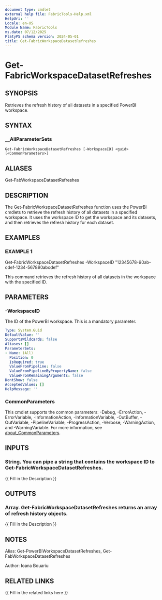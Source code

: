 ```yaml
---
document type: cmdlet
external help file: FabricTools-Help.xml
HelpUri: ''
Locale: en-US
Module Name: FabricTools
ms.date: 07/12/2025
PlatyPS schema version: 2024-05-01
title: Get-FabricWorkspaceDatasetRefreshes
---
```


# Get-FabricWorkspaceDatasetRefreshes

## SYNOPSIS

Retrieves the refresh history of all datasets in a specified PowerBI workspace.

## SYNTAX

### __AllParameterSets

```
Get-FabricWorkspaceDatasetRefreshes [-WorkspaceID] <guid> [<CommonParameters>]
```

## ALIASES

Get-FabWorkspaceDatasetRefreshes

## DESCRIPTION

The Get-FabricWorkspaceDatasetRefreshes function uses the PowerBI cmdlets to retrieve the refresh history of all datasets in a specified workspace.
It uses the workspace ID to get the workspace and its datasets, and then retrieves the refresh history for each dataset.

## EXAMPLES

### EXAMPLE 1

Get-FabricWorkspaceDatasetRefreshes -WorkspaceID "12345678-90ab-cdef-1234-567890abcdef"

This command retrieves the refresh history of all datasets in the workspace with the specified ID.

## PARAMETERS

### -WorkspaceID

The ID of the PowerBI workspace.
This is a mandatory parameter.

```yaml
Type: System.Guid
DefaultValue: ''
SupportsWildcards: false
Aliases: []
ParameterSets:
- Name: (All)
  Position: 0
  IsRequired: true
  ValueFromPipeline: false
  ValueFromPipelineByPropertyName: false
  ValueFromRemainingArguments: false
DontShow: false
AcceptedValues: []
HelpMessage: ''
```

### CommonParameters

This cmdlet supports the common parameters: -Debug, -ErrorAction, -ErrorVariable,
-InformationAction, -InformationVariable, -OutBuffer, -OutVariable, -PipelineVariable,
-ProgressAction, -Verbose, -WarningAction, and -WarningVariable. For more information, see
[about_CommonParameters](https://go.microsoft.com/fwlink/?LinkID=113216).

## INPUTS

### String. You can pipe a string that contains the workspace ID to Get-FabricWorkspaceDatasetRefreshes.

{{ Fill in the Description }}

## OUTPUTS

### Array. Get-FabricWorkspaceDatasetRefreshes returns an array of refresh history objects.

{{ Fill in the Description }}

## NOTES

Alias: Get-PowerBIWorkspaceDatasetRefreshes, Get-FabWorkspaceDatasetRefreshes

Author: Ioana Bouariu

## RELATED LINKS

{{ Fill in the related links here }}

